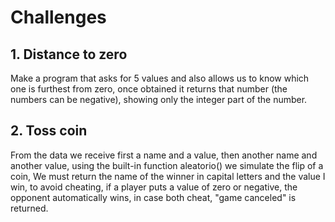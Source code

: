 # Challenges

## 1. Distance to zero

Make a program that asks for 5 values ​​and also allows us to know which one is furthest from zero, once obtained it returns that number (the numbers can be negative), showing only the integer part of the number.

## 2. Toss coin

From the data we receive first a name and a value, then another name and another value, using the built-in function aleatorio() we simulate the flip of a coin, We must return the name of the winner in capital letters and the value I win, to avoid cheating, if a player puts a value of zero or negative, the opponent automatically wins, in case both cheat, "game canceled" is returned.